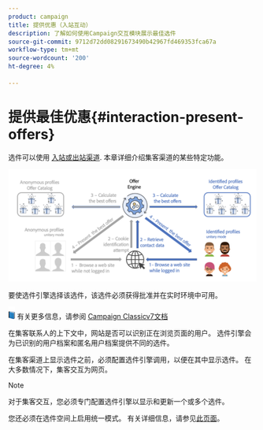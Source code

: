 ```yaml
---
product: campaign
title: 提供优惠（入站互动）
description: 了解如何使用Campaign交互模块展示最佳选件
source-git-commit: 9712d72dd08291673490b42967fd469353fca67a
workflow-type: tm+mt
source-wordcount: '200'
ht-degree: 4%

---
```


# 提供最佳优惠{#interaction-present-offers}

选件可以使用 [入站或出站渠道](interaction-architecture.md#interaction-types). 本章详细介绍集客渠道的某些特定功能。

![](assets/inbound-interactions.png)

要使选件引擎选择该选件，该选件必须获得批准并在实时环境中可用。

![](../assets/do-not-localize/book.png) 有关更多信息，请参阅 [Campaign Classicv7文档](https://experienceleague.adobe.com/docs/campaign-classic/using/managing-offers/managing-an-offer-catalog/approving-and-activating-an-offer.html?lang=en#approving-offer-content)

在集客联系人的上下文中，网站是否可以识别正在浏览页面的用户。 选件引擎会为已识别的用户档案和匿名用户档案提供不同的选件。

在集客渠道上显示选件之前，必须配置选件引擎调用，以便在其中显示选件。 在大多数情况下，集客交互为网页。

>[!NOTE]
>
>对于集客交互，您必须专门配置选件引擎以显示和更新一个或多个选件。
>
>您还必须在选件空间上启用统一模式。 有关详细信息，请参见[此页面](interaction-offer-spaces.md)。
